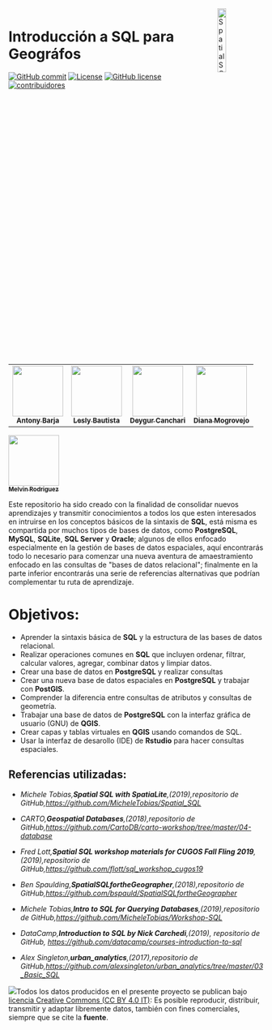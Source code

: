 <img alt="SpatialSQL" src="./Img/icon/sql_update.png" align="right" width = 18%/>

# Introducción a SQL para Geográfos
[![GitHub commit](https://img.shields.io/github/last-commit/pcm-dpc/COVID-19)](https://github.com/barja8/IntroSQL/commits/master)
[![License](https://img.shields.io/badge/License-MIT-blue.svg)](https://opensource.org/licenses/MIT)
[![GitHub license](https://img.shields.io/badge/License-Creative%20Commons%20Attribution%204.0%20International-blue)](https://creativecommons.org/licenses/)
[![contribuidores](https://img.shields.io/badge/Contribuidores-04-orange.svg?style=flat-square)](#contributors-)


<table>
  <tr>
    <td align="center"><a href="http://barja8.github.io"><img src="https://avatars2.githubusercontent.com/u/23284899?s=460&u=b78fd89176aa09d78bfeab93b57eb19c599a1e9e&v=4" width="100px;" alt=""/><br /><sub><b>Antony Barja</b></sub></a><br /><a href="#maintenance-hamelsmu" title="Maintenance"></a></td>

<td align="center"><a href="https://github.com/LBautistaB13"><img src="https://avatars3.githubusercontent.com/u/54723897?s=460&v=4" width="100px;" alt=""/><br /><sub><b>Lesly Bautista</b></sub></a><br /></a></td>

<td align="center"><a href="https://github.com/deygurc"><img src="https://avatars1.githubusercontent.com/u/56616592?s=460&u=40ebef0d3b932d8663228f9fd028a69034db8f9a&v=4" width="100px;" alt=""/><br /><sub><b>Deygur Canchari</b></sub></a><br /><a ></a></td>

<td align="center"><a href="https://www.facebook.com/agavetuberosa"><img src="https://avatars2.githubusercontent.com/u/19366793?s=460&u=a132583cc6977caaa01a99b3ddf43205f19482a3&v=4" width="100px;" alt=""/><br /><sub><b>Diana Mogrovejo</b></sub></a><br /><a ></a></td>
</table>

<td align="center"><a href=https://github.com/MelvinREGeo8><img src=https://avatars2.githubusercontent.com/u/59129608?s=460&u=059dc3bbe89ab47415c60cc66aeb12d6c956f8fd&v=4 width="100px;" alt=""/><br /><sub><b>Melvin Rodriguez</b></sub></a><br /><a ></a></td>
</table>


Este repositorio ha sido creado con la finalidad de consolidar nuevos aprendizajes y transmitir conocimientos a todos los que esten interesados en intruirse en los conceptos básicos de la sintaxis de **SQL**, está misma es compartida por muchos tipos de bases de datos, como **PostgreSQL**, **MySQL**, **SQLite**, **SQL Server** y **Oracle**; algunos de ellos enfocado especialmente en la gestión de bases de datos espaciales, aquí encontrarás todo lo necesario para comenzar una nueva aventura de amaestramiento enfocado en las consultas de "bases de datos relacional"; finalmente
en la parte inferior encontrarás una serie de referencias alternativas que podrían complementar tu ruta de aprendizaje.

# Objetivos:
 - Aprender la sintaxis básica de **SQL** y la estructura de las bases de datos relacional.
 - Realizar operaciones comunes en **SQL** que incluyen ordenar, filtrar, calcular valores, agregar, combinar datos y limpiar datos.
 - Crear una base de datos en **PostgreSQL** y realizar consultas 
 - Crear una nueva base de datos espaciales en **PostgreSQL** y trabajar con **PostGIS**.
 - Comprender la diferencia entre consultas de atributos y consultas de geometría.
 - Trabajar una base de datos de **PostgreSQL** con la interfaz gráfica de usuario (GNU) de **QGIS**.
 - Crear capas y tablas virtuales en **QGIS** usando  comandos de SQL.
 - Usar la interfaz de desarollo (IDE) de **Rstudio** para hacer consultas espaciales. 
 
## Referencias utilizadas:
- *Michele Tobias,**Spatial SQL with SpatiaLite**,(2019),repositorio de GitHub,https://github.com/MicheleTobias/Spatial_SQL*
  
- *CARTO,**Geospatial Databases**,(2018),repositorio de GitHub,https://github.com/CartoDB/carto-workshop/tree/master/04-database*
  
- *Fred Lott,**Spatial SQL workshop materials for CUGOS Fall Fling 2019**,(2019),repositorio de GitHub,https://github.com/flott/sql_workshop_cugos19*
  
- *Ben Spaulding,**SpatialSQLfortheGeographer**,(2018),repositorio de GitHub,https://github.com/bspauld/SpatialSQLfortheGeographer*
  
- *Michele Tobias,**Intro to SQL for Querying Databases**,(2019),repositorio de GitHub,https://github.com/MicheleTobias/Workshop-SQL*
  
- *DataCamp,**Introduction to SQL by Nick Carchedi**,(2019), repositorio de GitHub, https://github.com/datacamp/courses-introduction-to-sql*

- *Alex Singleton,**urban_analytics**,(2017),repositorio de GitHub,https://github.com/alexsingleton/urban_analytics/tree/master/03_Basic_SQL*  

![](./Img/icon/istat88x31.png)Todos los datos producidos en el presente proyecto se publican bajo [licencia Creative Commons (CC BY 4.0 IT)](https://creativecommons.org/share-your-work/): Es posible reproducir, distribuir, transmitir y adaptar libremente datos,  también con fines comerciales, siempre que se cite la **fuente**.
